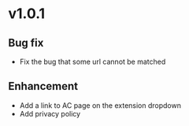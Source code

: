 # v1.0.1

## Bug fix
- Fix the bug that some url cannot be matched

## Enhancement
- Add a link to AC page on the extension dropdown
- Add privacy policy